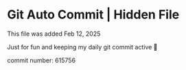 # Git Auto Commit | Hidden File

This file was added Feb 12, 2025

Just for fun and keeping my daily git commit active 🤪

commit number: 615756
